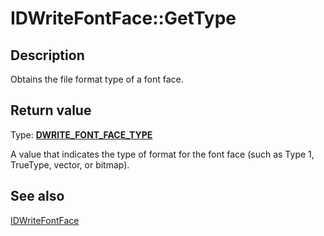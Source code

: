 # IDWriteFontFace::GetType

## Description

 Obtains the file format type of a font face.

## Return value

Type: **[DWRITE_FONT_FACE_TYPE](https://learn.microsoft.com/windows/win32/api/dwrite/ne-dwrite-dwrite_font_face_type)**

A value that indicates the type of format for the font face (such as Type 1, TrueType, vector, or bitmap).

## See also

[IDWriteFontFace](https://learn.microsoft.com/windows/win32/api/dwrite/nn-dwrite-idwritefontface)
